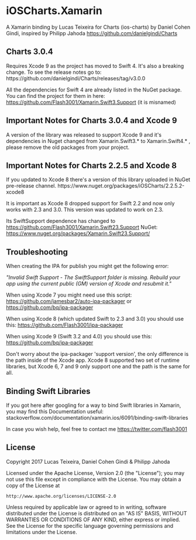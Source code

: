 # iOSCharts.Xamarin

A Xamarin binding by Lucas Teixeira for Charts (ios-charts) by Daniel Cohen Gindi, inspired by Philipp Jahoda
https://github.com/danielgindi/Charts

<h2>Charts 3.0.4</h2>
Requires Xcode 9 as the project has moved to Swift 4. It's also a breaking change. To see the release notes go to: https://github.com/danielgindi/Charts/releases/tag/v3.0.0

All the dependencies for Swift 4 are already listed in the NuGet package. You can find the project for them in here: https://github.com/Flash3001/Xamarin.Swift3.Support (it is misnamed)

<h2>Important Notes for Charts 3.0.4 and Xcode 9</h2>
A version of the library was released to support Xcode 9 and it's dependencies in Nuget changed from Xamarin.Swift3.* to Xamarin.Swift4.* , please remove the old packages from your project.

<h2>Important Notes for Charts 2.2.5 and Xcode 8</h2>
If you updated to Xcode 8 there's a version of this library uploaded in NuGet pre-release channel.
https://www.nuget.org/packages/iOSCharts/2.2.5.2-xcode8

It is important as Xcode 8 dropped support for Swift 2.2 and now only works with 2.3 and 3.0.
This version was updated to work on 2.3.

Its SwiftSupport dependence has changed to https://github.com/Flash3001/Xamarin.Swift23.Support NuGet: https://www.nuget.org/packages/Xamarin.Swift23.Support/

<h2>Troubleshooting</h2>
When creating the IPA for publish you might get the following error:

<i>"Invalid Swift Support - The SwiftSupport folder is missing. Rebuild your app using the current public (GM) version of Xcode and resubmit it."</i>

When using Xcode 7 you might need use this script: https://github.com/jamesbar2/auto-ipa-packager or https://github.com/bq/ipa-packager

When using Xcode 8 (which updated Swift to 2.3 and 3.0) you should use this: https://github.com/Flash3001/ipa-packager

When using Xcode 9 (Swift 3.2 and 4.0) you should use this: https://github.com/bq/ipa-packager

Don't worry about the ipa-packager 'support version', the only difference is the path inside of the Xcode app. Xcode 8 supported two set of runtime libraries, but Xcode 6, 7 and 9 only support one and the path is the same for all.

<h2>Binding Swift Libraries</h2>
If you got here after googling for a way to bind Swift libraries in Xamarin, you may find this Documentation useful: stackoverflow.com/documentation/xamarin.ios/6091/binding-swift-libraries 

In case you wish help, feel free to contact me https://twitter.com/flash3001

<h2>License</h2>
Copyright 2017 Lucas Teixeira, Daniel Cohen Gindi & Philipp Jahoda

Licensed under the Apache License, Version 2.0 (the "License");
you may not use this file except in compliance with the License.
You may obtain a copy of the License at

    http://www.apache.org/licenses/LICENSE-2.0

Unless required by applicable law or agreed to in writing, software
distributed under the License is distributed on an "AS IS" BASIS,
WITHOUT WARRANTIES OR CONDITIONS OF ANY KIND, either express or implied.
See the License for the specific language governing permissions and
limitations under the License.
